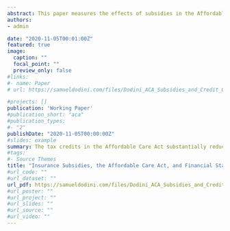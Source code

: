 ```yaml
---
abstract: This paper measures the effects of subsidies in the Affordable Care Act on adverse financial outcomes and consumer welfare using administrative tax data and financial outcomes from credit data. Using multiple identification strategies, I find that ACA premium tax credits reduced the rate of foreclosures by 13%, consumer bankruptcies by 6%, and rates of other severely delinquent debts, particularly for credit-constrained consumers. The subsidies reduced the right tail of the debt distribution, including debts in third-party collections. The value of the risk protections against foreclosure, bankruptcy, and medical debt from these subsidies amounts to approximately 20-32% of their cash costs.
authors:
- admin

date: "2020-11-05T00:01:00Z"
featured: true
image:
  caption: ""
  focal_point: ""
  preview_only: false
#links:
#- name: Paper
# url: https://samueldodini.com/files/Dodini_ACA_Subsidies_and_Credit_Outcomes_9_21_2020.pdf

#projects: []
publication: 'Working Paper'
#publication_short: "aca"
#publication_types:
#- "2"
publishDate: "2020-11-05T00:00:00Z"
#slides: example
summary: The tax credits in the Affordable Care Act substantially reduce foreclosure, bankruptcy, and severely delinquent debt. Welfare gains for protection against medical debt, foreclosure, and bankrtupcy alone account for nearly a third of program costs.
#tags:
#- Source Themes
title: "Insurance Subsidies, the Affordable Care Act, and Financial Stability"
#url_code: ""
#url_dataset: ""
url_pdf: https://samueldodini.com/files/Dodini_ACA_Subsidies_and_Credit_Outcomes_9_21_2020.pdf
#url_poster: ""
#url_project: ""
#url_slides: ""
#url_source: ""
#url_video: ""
---
```

